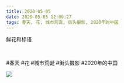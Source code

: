 ```yaml
---
title: 2020-05-05
date: 2020-05-05 12:00:27
tags: 春天, 花, 城市荒诞, 街头摄影, 2020年的中国
---
```


<p>鲜花和标语</p> 
<p><br /></p>

#春天 #花 #城市荒诞 #街头摄影 #2020年的中国

![](/assets/images/2020/05/ed85538f2d3c6532e332bbf74606ef7c.jpg)
